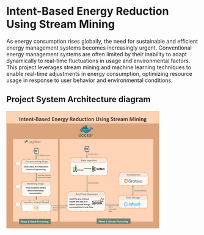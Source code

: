 # Intent-Based Energy Reduction Using Stream Mining

As energy consumption rises globally, the need for sustainable and efficient energy management systems becomes increasingly urgent. Conventional energy management systems are often limited by their inability to adapt dynamically to real-time fluctuations in usage and environmental factors. This project leverages stream mining and machine learning techniques to enable real-time adjustments in energy consumption, optimizing resource usage in response to user behavior and environmental conditions.

## Project System Architecture diagram

<img src="/SystemArchitecture.png" alt="System_Architecture" width="400">





